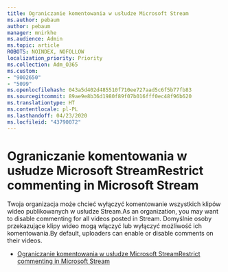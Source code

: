 ```yaml
---
title: Ograniczanie komentowania w usłudze Microsoft Stream
ms.author: pebaum
author: pebaum
manager: mnirkhe
ms.audience: Admin
ms.topic: article
ROBOTS: NOINDEX, NOFOLLOW
localization_priority: Priority
ms.collection: Adm_O365
ms.custom:
- "9002650"
- "5099"
ms.openlocfilehash: 043a5d402d485510f710ee727aad5c6f5b77fb83
ms.sourcegitcommit: 89ae9e8b36d1980f89f07b016fff0ec48f96b620
ms.translationtype: HT
ms.contentlocale: pl-PL
ms.lasthandoff: 04/23/2020
ms.locfileid: "43790072"
---
```

# <a name="restrict-commenting-in-microsoft-stream"></a><span data-ttu-id="9b6a3-102">Ograniczanie komentowania w usłudze Microsoft Stream</span><span class="sxs-lookup"><span data-stu-id="9b6a3-102">Restrict commenting in Microsoft Stream</span></span>

<span data-ttu-id="9b6a3-103">Twoja organizacja może chcieć wyłączyć komentowanie wszystkich klipów wideo publikowanych w usłudze Stream.</span><span class="sxs-lookup"><span data-stu-id="9b6a3-103">As an organization, you may want to disable commenting for all videos posted in Stream.</span></span> <span data-ttu-id="9b6a3-104">Domyślnie osoby przekazujące klipy wideo mogą włączyć lub wyłączyć możliwość ich komentowania.</span><span class="sxs-lookup"><span data-stu-id="9b6a3-104">By default, uploaders can enable or disable comments on their videos.</span></span>

- [<span data-ttu-id="9b6a3-105">Ograniczanie komentowania w usłudze Microsoft Stream</span><span class="sxs-lookup"><span data-stu-id="9b6a3-105">Restrict commenting in Microsoft Stream</span></span>](https://docs.microsoft.com/stream/portal-disable-comments)
